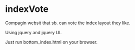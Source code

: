 indexVote
=========
Compagin websit that sb. can vote the index layout they like.

Using jquery and jquery UI.

Just run bottom_index.html on your browser.
